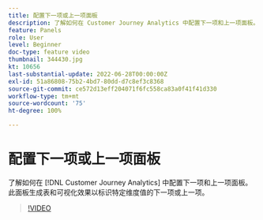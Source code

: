 ```yaml
---
title: 配置下一项或上一项面板
description: 了解如何在 Customer Journey Analytics 中配置下一项和上一项面板。此面板生成表和可视化效果以标识特定维度值的下一项或上一项。
feature: Panels
role: User
level: Beginner
doc-type: feature video
thumbnail: 344430.jpg
kt: 10656
last-substantial-update: 2022-06-28T00:00:00Z
exl-id: 51a86808-75b2-4bd7-80dd-d7c8ef3c8368
source-git-commit: ce572d13eff204071f6fc558ca83a0f41f41d330
workflow-type: tm+mt
source-wordcount: '75'
ht-degree: 100%

---
```


# 配置下一项或上一项面板

了解如何在 [!DNL Customer Journey Analytics] 中配置下一项和上一项面板。此面板生成表和可视化效果以标识特定维度值的下一项或上一项。

>[!VIDEO](https://video.tv.adobe.com/v/344430/?quality=12&learn=on)
